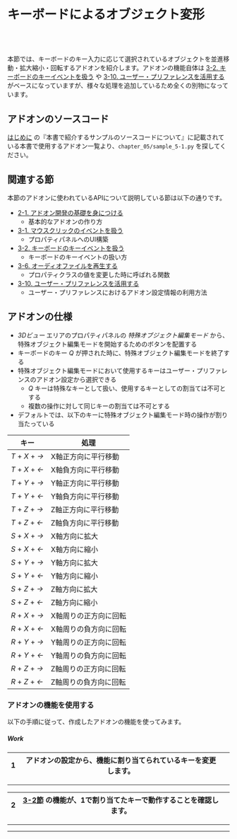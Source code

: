 <div id="sect_title_img_5_1"></div>

<div id="sect_title_text"></div>

# キーボードによるオブジェクト変形

<div id="preface"></div>

###### 　

本節では、キーボードのキー入力に応じて選択されているオブジェクトを並進移動・拡大縮小・回転するアドオンを紹介します。アドオンの機能自体は [3-2. キーボードのキーイベントを扱う](../chapter_03/02_Handle_Keyboard_Key_Event.md) や [3-10. ユーザー・プリファレンスを活用する](../chapter_03/10_Use_User_Preference.md) がベースになっていますが、様々な処理を追加しているため全くの別物になっています。


## アドオンのソースコード

[はじめに](../../README.md) の『本書で紹介するサンプルのソースコードについて』に記載されている本書で使用するアドオン一覧より、```chapter_05/sample_5-1.py``` を探してください。

## 関連する節

本節のアドオンに使われているAPIについて説明している節は以下の通りです。

* [2-1. アドオン開発の基礎を身につける](../chapter_02/01_Basic_of_Add-on_Development.md)
  * 基本的なアドオンの作り方
* [3-1. マウスクリックのイベントを扱う](../chapter_03/01_Handle_Mouse_Click_Event.md)
  * プロパティパネルへのUI構築
* [3-2. キーボードのキーイベントを扱う](../chapter_03/02_Handle_Keyboard_Key_Event.md)
  * キーボードのキーイベントの扱い方
* [3-6. オーディオファイルを再生する](../chapter_03/06_Play_Audio_File.md)
  * プロパティクラスの値を変更した時に呼ばれる関数
* [3-10. ユーザー・プリファレンスを活用する](../chapter_03/10_Use_User_Preference.md)
  * ユーザー・プリファレンスにおけるアドオン設定情報の利用方法

## アドオンの仕様

* *3Dビュー* エリアのプロパティパネルの *特殊オブジェクト編集モード* から、特殊オブジェクト編集モードを開始するためのボタンを配置する
* キーボードのキー *Q* が押された時に、特殊オブジェクト編集モードを終了する
* 特殊オブジェクト編集モードにおいて使用するキーはユーザー・プリファレンスのアドオン設定から選択できる
  * *Q* キーは特殊なキーとして扱い、使用するキーとしての割当ては不可とする
  * 複数の操作に対して同じキーの割当ては不可とする
* デフォルトでは、以下のキーに特殊オブジェクト編集モード時の操作が割り当たっている

|キー|処理|
|---|---|
|*T* + *X* + *→*|X軸正方向に平行移動|
|*T* + *X* + *←*|X軸負方向に平行移動|
|*T* + *Y* + *→*|Y軸正方向に平行移動|
|*T* + *Y* + *←*|Y軸負方向に平行移動|
|*T* + *Z* + *→*|Z軸正方向に平行移動|
|*T* + *Z* + *←*|Z軸負方向に平行移動|
|*S* + *X* + *→*|X軸方向に拡大|
|*S* + *X* + *←*|X軸方向に縮小|
|*S* + *Y* + *→*|Y軸方向に拡大|
|*S* + *Y* + *←*|Y軸方向に縮小|
|*S* + *Z* + *→*|Z軸方向に拡大|
|*S* + *Z* + *←*|Z軸方向に縮小|
|*R* + *X* + *→*|X軸周りの正方向に回転|
|*R* + *X* + *←*|X軸周りの負方向に回転|
|*R* + *Y* + *→*|Y軸周りの正方向に回転|
|*R* + *Y* + *←*|Y軸周りの負方向に回転|
|*R* + *Z* + *→*|Z軸周りの正方向に回転|
|*R* + *Z* + *←*|Z軸周りの負方向に回転|


### アドオンの機能を使用する

以下の手順に従って、作成したアドオンの機能を使ってみます。


<div id="process_title"></div>

##### Work

<div id="process"></div>

|<div id="box">1</div>|アドオンの設定から、機能に割り当てられているキーを変更します。||
|---|---|---|

<div id="process_sep"></div>

---

<div id="process"></div>

|<div id="box">2</div>|[3-2節](02_Handle_Keyboard_Key_Event.md) の機能が、1で割り当てたキーで動作することを確認します。||
|---|---|---|

<div id="process_sep"></div>

---



<div id="process_start_end"></div>

---

